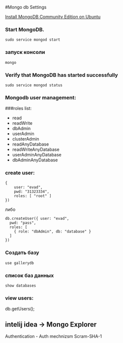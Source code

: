 
#Mongo db Settings 


[Install MongoDB Community Edition on Ubuntu](https://docs.mongodb.com/manual/tutorial/install-mongodb-on-ubuntu/)


### Start MongoDB.
``` sudo service mongod start ```
### запуск консоли 
``` mongo ```
### Verify that MongoDB has started successfully
``` sudo service mongod status ```
### Mongodb user management:
###roles list:
* read
* readWrite
* dbAdmin
* userAdmin
* clusterAdmin
* readAnyDatabase
* readWriteAnyDatabase
* userAdminAnyDatabase
* dbAdminAnyDatabase

### create user:
```db.createUser(
{
    user: "evad",
    pwd: "31323334",
    roles: [ "root" ]
})
```
либо 
```
db.createUser({ user: "evad",
  pwd: "pass",
  roles: [
    { role: "dbAdmin", db: "database" } 
  ]
})
```

###  Создать базу 
```use gallerydb ```
### список баз данных 
``` show databases ```

### view users:
db.getUsers();

## intelij idea  ->  Mongo Explorer 
Authentication - Auth mechnizsm Scram-SHA-1 



